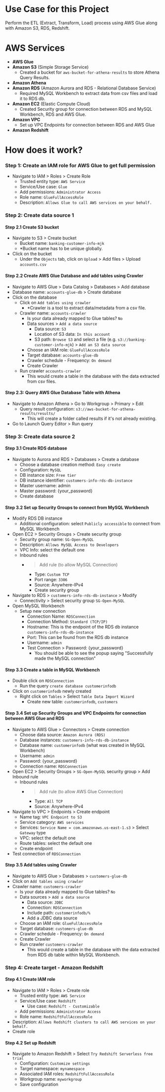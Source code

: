 # Use Case for this Project
Perform the ETL (Extract, Transform, Load) process using AWS Glue along with Amazon S3, RDS, Redshift.

# AWS Services
- **AWS Glue**
- **Amazon S3** (Simple Storage Service)
  - Created a bucket for `aws-bucket-for-athena-results` to store Athena Query Results.
- **Amazon Athena**
- **Amazon RDS** (Amazon Aurora and RDS - Relational Database Service)
  - Required MySQL Workbench to extract data from csv files and load it to RDS db.
- **Amazon EC2** (Elastic Compute Cloud)
  - Created Security group for connection between RDS and MySQL Workbench, RDS and AWS Glue.
- **Amazon VPC**
  - Set up VPC Endpoints for connection between RDS and AWS Glue
- **Amazon Redshift**
  
# How does it work?
### Step 1: Create an IAM role for AWS Glue to get full permission
- Navigate to IAM > Roles > Create Role
  - Trusted entity type: `AWS Service`
  - Service/Use case: `Glue`
  - Add permissions: `Administrator Access`
  - Role name: `GlueFullAccessRole`
  - Description: `Allows Glue to call AWS services on your behalf.`
 
### Step 2: Create data source 1
#### Step 2.1 Create S3 bucket
  - Navigate to S3 > Create bucket
    - Bucket name: `banking-customer-info-mjk`
    - *Bucket name has to be unique globally.
  - Click on the bucket
    - Under the `Objects` tab, click on `Upload` > Add files > Upload `accounts.csv`
#### Step 2.2 Create AWS Glue Database and add tables using Crawler
  - Navigate to AWS Glue > Data Catalog > Databases > Add database
  - Database name: `accounts-glue-db` > Create database
  - Click on the database
    - Click on `Add tables using crawler`
      - *Crawler is a tool to extract data/metadata from a csv file.
    - Crawler name: `accounts-crawler`
      - Is your data already mapped to Glue tables? `No`
      - Data sources > `Add a data source`
        - Data source: `S3`
        - Location of S3 data: `In this account`
        - S3 path: `Browse S3` and select a file (e.g. `s3://banking-customer-info-mjk`) > `Add an S3 data source`
      - Choose an IAM role: `GlueFullAccessRole`
      - Target database: `accounts-glue-db`
      - Crawler schedule - Frequency: `On demand`
      - Create Crawler
    - Run crawler `accounts-crawler`
      - This would create a table in the database with the data extracted from csv files.

#### Step 2.3: Query AWS Glue Database Table with Athena
  - Navigate to Amazon Athena > Go to Workgroup > Primary > Edit
    - Query result configuration: `s3://aws-bucket-for-athena-results/results/`
      - This will create a folder called results if it's not already existing.
  - Go to Launch Query Editor > Run query

### Step 3: Create data source 2
#### Step 3.1 Create RDS database
  - Navigate to Aurora and RDS > Databases > Create a database
    - Choose a database creation method: `Easy create`
    - Configuration: `MySQL`
    - DB instance size: `Free tier`
    - DB instance identifier: `customers-info-rds-db-instance`
    - Master username: admin
    - Master password: {your_password}
    - Create database
#### Step 3.2 Set up Security Groups to connect from MySQL Workbench
  - Modify RDS DB instance
    - Additional configuration: select `Publicly accessible` to connect from MySQL Workbench
  - Open EC2 > Security Groups > Create security group
    - Security group name: `SG-Open-MySQL`
    - Description: `Allows MySQL Access to Developers`
    - VPC Info: select the default one
    - Inbound rules
      - > Add rule (to allow MySQL Connection)
        - Type: `Custom TCP`
        - Port range: `3306`
        - Source: Anywhere-IPv4
        - Create security group
  - Navigate to RDS > `customers-info-rds-db-instance` > Modify
    - Connectivity > Select security group `SG-Open-MySQL`
  - Open MySQL Workbench
    - Setup new connection
      - Connection Name: `RDSConnection`
      - Connection Method: `Standard (TCP/IP)`
      - Hostname: This is the endpoint of the RDS db instance `customers-info-rds-db-instance`
      - Port: This can be found from the RDS db instance
      - Username: `admin`
      - Test Connection > Password: {your_password}
        - You should be able to see the popup saying "Successfully made the MySQL connection"

#### Step 3.3 Create a table in MySQL Workbench
- Double click on `RDSConnection`
  - Run the query `create database customerinfodb`
- Click on `customerinfodb` newly created
  - Right click on `Tables` > Select `Table Data Import Wizard`
    - Create new table: `customerinfodb`, `customers`  

#### Step 3.4 Set up Security Groups and VPC Endpoints for connection between AWS Glue and RDS
  - Navigate to AWS Glue > Connectors > Create connection
    - Choose data source: `Amazon Aurora (RDS)`
    - Database instances: `customers-info-rds-db-instance`
    - Database name: `customerinfodb` (what was created in MySQL Workbench)
    - Username: `admin`
    - Password: {your_password}
    - Connection name: `RDSConnection`
  - Open EC2 > Security Groups > `SG-Open-MySQL` security group > Add Inbound rule
    - Inbound rules
      - > Add rule (to allow AWS Glue Connection)
        - Type: `All TCP`
        - Source: Anywhere-IPv4
  - Navigate to VPC > Endpoints > Create endpoint
    - Name tag: `VPC Endpoint to S3`
    - Service category: `AWS services`
    - Services: `Service Name = com.amazonaws.us-east-1.s3` > Select `Gateway` type
    - VPC: select the default one
    - Route tables: select the default one
    - Create endpoint
  - Test connection of `RDSConnection`

#### Step 3.5 Add tables using Crawler
  - Navigate to AWS Glue > Databases > `customers-glue-db`
  - Click on `Add tables using crawler`
  - Crawler name: `customers-crawler`
      - Is your data already mapped to Glue tables? `No`
      - Data sources > `Add a data source`
        - Data source: `JDBC`
        - Connection: `RDSConnection`
        - Include path: `customerinfodb/%`
        - Add a JDBC data source
      - Choose an IAM role: `GlueFullAccessRole`
      - Target database: `customers-glue-db`
      - Crawler schedule - Frequency: `On demand`
      - Create Crawler
    - Run crawler `customers-crawler`
      - This would create a table in the database with the data extracted from RDS db table within MySQL Workbench.

### Step 4: Create target - Amazon Redshift
#### Step 4.1 Create IAM role
  - Navigate to IAM > Roles > Create role
    - Trusted entity type: `AWS Service`
    - Service/Use case: `Redshift`
      - Use case: `Redshift - Customizable`
    - Add permissions: `Administrator Access`
    - Role name: `RedshiftFullAccessRole`
  - Description: `Allows Redshift clusters to call AWS services on your behalf.`
  - Create role
#### Step 4.2 Set up Redshift
  - Navigate to Amazon Redshift > Select `Try Redshift Serverless free trial`
    - Configuration: `Customize settings`
    - Target namespace: `mynamespace`
    - Associated IAM roles: `RedshiftFullAccessRole`
    - Workgroup name: `myworkgroup`
    - Save configuration
